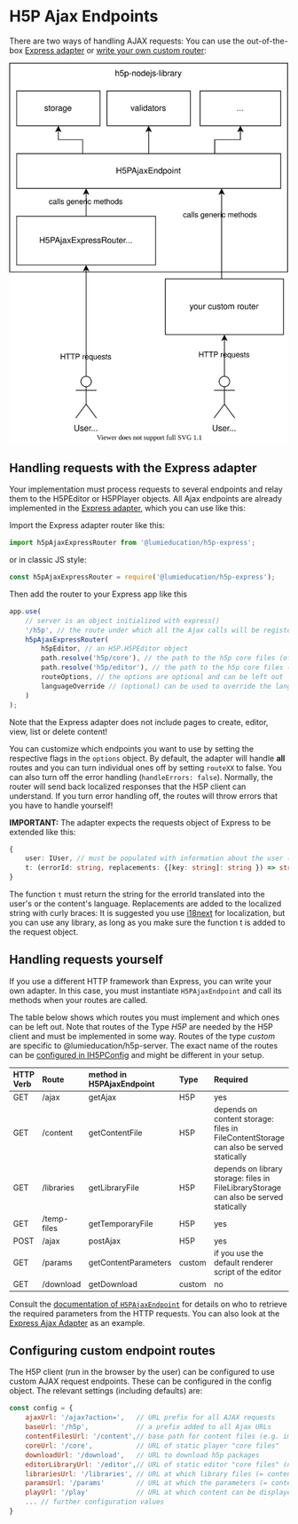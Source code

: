 # H5P Ajax Endpoints

There are two ways of handling AJAX requests: You can use the out-of-the-box [Express adapter](ajax-endpoints.md#handling-requests-with-the-express-adapter) or [write your own custom router](ajax-endpoints.md#handling-requests-yourself):

![diagram of the architecture of the H5P Ajax endpoint](../.gitbook/assets/ajax-endpoint-architecture%20%281%29.svg)

## Handling requests with the Express adapter

Your implementation must process requests to several endpoints and relay them to the H5PEditor or H5PPlayer objects. All Ajax endpoints are already implemented in the [Express adapter](https://github.com/Lumieducation/H5P-Nodejs-library/tree/56e0dbf70c9665c46f0c5912b55d593c0e642763/packages/h5p-express/build/H5PAjaxRouter/H5PAjaxExpressRouter.d.ts), which you can use like this:

Import the Express adapter router like this:

```typescript
import h5pAjaxExpressRouter from '@lumieducation/h5p-express';
```

or in classic JS style:

```javascript
const h5pAjaxExpressRouter = require('@lumieducation/h5p-express');
```

Then add the router to your Express app like this

```javascript
app.use(
    // server is an object initialized with express()
    '/h5p', // the route under which all the Ajax calls will be registered
    h5pAjaxExpressRouter(
        h5pEditor, // an H5P.H5PEditor object
        path.resolve('h5p/core'), // the path to the h5p core files (of the player)
        path.resolve('h5p/editor'), // the path to the h5p core files (of the editor)
        routeOptions, // the options are optional and can be left out
        languageOverride // (optional) can be used to override the language used by i18next http middleware
    )
);
```

Note that the Express adapter does not include pages to create, editor, view, list or delete content!

You can customize which endpoints you want to use by setting the respective flags in the `options` object. By default, the adapter will handle **all** routes and you can turn individual ones off by setting `routeXX` to false. You can also turn off the error handling \(`handleErrors: false`\). Normally, the router will send back localized responses that the H5P client can understand. If you turn error handling off, the routes will throw errors that you have to handle yourself!

**IMPORTANT:** The adapter expects the requests object of Express to be extended like this:

```typescript
{
    user: IUser, // must be populated with information about the user (mostly id and access rights)
    t: (errorId: string, replacements: {[key: string]: string }) => string
}
```

The function `t` must return the string for the errorId translated into the user's or the content's language. Replacements are added to the localized string with curly braces: It is suggested you use [i18next](https://www.i18next.com/) for localization, but you can use any library, as long as you make sure the function t is added to the request object.

## Handling requests yourself

If you use a different HTTP framework than Express, you can write your own adapter. In this case, you must instantiate `H5PAjaxEndpoint` and call its methods when your routes are called.

The table below shows which routes you must implement and which ones can be left out. Note that routes of the Type _H5P_ are needed by the H5P client and must be implemented in some way. Routes of the type _custom_ are specific to @lumieducation/h5p-server. The exact name of the routes can be [configured in IH5PConfig](ajax-endpoints.md#configuring-custom-endpoint-routes) and might be different in your setup.

| HTTP Verb | Route | method in H5PAjaxEndpoint | Type | Required |
| :--- | :--- | :--- | :--- | :--- |
| GET | /ajax | getAjax | H5P | yes |
| GET | /content | getContentFile | H5P | depends on content storage: files in FileContentStorage can also be served statically |
| GET | /libraries | getLibraryFile | H5P | depends on library storage: files in FileLibraryStorage can also be served statically |
| GET | /temp-files | getTemporaryFile | H5P | yes |
| POST | /ajax | postAjax | H5P | yes |
| GET | /params | getContentParameters | custom | if you use the default renderer script of the editor |
| GET | /download | getDownload | custom | no |

Consult the [documentation of `H5PAjaxEndpoint`](https://github.com/Lumieducation/H5P-Nodejs-library/tree/56e0dbf70c9665c46f0c5912b55d593c0e642763/packages/h5p-server/src/H5PAjaxEndpoint.ts) for details on who to retrieve the required parameters from the HTTP requests. You can also look at the [Express Ajax Adapter](https://github.com/Lumieducation/H5P-Nodejs-library/tree/56e0dbf70c9665c46f0c5912b55d593c0e642763/packages/h5p-express/src/H5PAjaxRouter/H5PAjaxExpressController.ts) as an example.

## Configuring custom endpoint routes

The H5P client \(run in the browser by the user\) can be configured to use custom AJAX request endpoints. These can be configured in the config object. The relevant settings \(including defaults\) are:

```javascript
const config = {
    ajaxUrl: '/ajax?action=',   // URL prefix for all AJAX requests
    baseUrl: '/h5p',            // a prefix added to all Ajax URLs
    contentFilesUrl: '/content',// base path for content files (e.g. images, video)
    coreUrl: '/core',           // URL of static player "core files"
    downloadUrl: '/download',   // URL to download h5p packages
    editorLibraryUrl: '/editor',// URL of static editor "core files" (not the content types!)
    librariesUrl: '/libraries', // URL at which library files (= content types) can be retrieved
    paramsUrl: '/params'        // URL at which the parameters (= content.json) of content can be retrieved
    playUrl: '/play'            // URL at which content can be displayed
    ... // further configuration values
}
```

